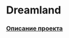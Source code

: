 # Dreamland
### [Описание проекта](https://drive.google.com/drive/u/0/folders/1kf0zWZw7y1Zujhhmv4h9iSTZbd8jUp0Z)
